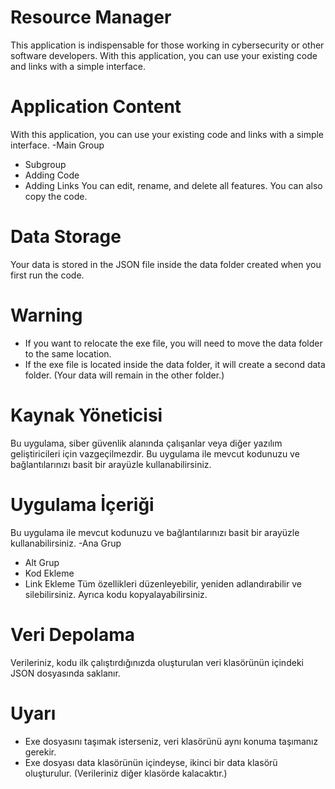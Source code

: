 # Resource Manager 
This application is indispensable for those working in cybersecurity or other software developers. With this application, you can use your existing code and links with a simple interface. 
# Application Content 
With this application, you can use your existing code and links with a simple interface. 
-Main Group 
- Subgroup 
- Adding Code 
- Adding Links
You can edit, rename, and delete all features. You can also copy the code. 
# Data Storage 
Your data is stored in the JSON file inside the data folder created when you first run the code. 
# Warning 
- If you want to relocate the exe file, you will need to move the data folder to the same location. 
- If the exe file is located inside the data folder, it will create a second data folder. (Your data will remain in the other folder.)


# Kaynak Yöneticisi
Bu uygulama, siber güvenlik alanında çalışanlar veya diğer yazılım geliştiricileri için vazgeçilmezdir. Bu uygulama ile mevcut kodunuzu ve bağlantılarınızı basit bir arayüzle kullanabilirsiniz.
# Uygulama İçeriği 
Bu uygulama ile mevcut kodunuzu ve bağlantılarınızı basit bir arayüzle kullanabilirsiniz.
-Ana Grup
- Alt Grup
- Kod Ekleme
- Link Ekleme
Tüm özellikleri düzenleyebilir, yeniden adlandırabilir ve silebilirsiniz. Ayrıca kodu kopyalayabilirsiniz.
# Veri Depolama
Verileriniz, kodu ilk çalıştırdığınızda oluşturulan veri klasörünün içindeki JSON dosyasında saklanır.
# Uyarı
- Exe dosyasını taşımak isterseniz, veri klasörünü aynı konuma taşımanız gerekir.
- Exe dosyası data klasörünün içindeyse, ikinci bir data klasörü oluşturulur. (Verileriniz diğer klasörde kalacaktır.)
